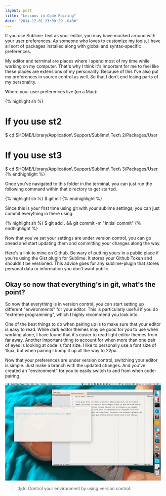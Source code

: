 ```yaml
---
layout: post
title: "Lessons in Code Pairing"
date: "2014-12-01 23:00:29 -0400"
---
```


If you use Sublime Text as your editor, you may have mucked around with your
user preferences. As someone who loves to customize my tools, I have all sort of
packages installed along with global and syntax-specific preferences.

My editor and terminal are places where I spend most of my time while working on
my computer. That's why I think it's important for me to feel like these places
are extensions of my personality. Because of this I've also put my preferences
in source control as well. So that I don't end losing parts of my personality.

Where your user preferences live (on a Mac):

{% highlight sh %}
# If you use st2
$ cd $HOME/Library/Application\ Support/Sublime\ Text\ 2/Packages/User

# If you use st3
$ cd $HOME/Library/Application\ Support/Sublime\ Text\ 3/Packages/User
{% endhighlight %}

Once you've navigated to this folder in the terminal, you can just run the
following command within that directory to get started.

{% highlight sh %}
$ git init
{% endhighlight %}

Since this is your first time using git with your sublime settings, you can just
commit everything in there using:

{% highlight sh %}
$ git add . && git commit -m "Initial commit"
{% endhighlight %}

Now that you've set your settings are under version control, you can go ahead
and start updating them and committing your changes along the way.

Here's a link to mine on Github. Be wary of putting yours in a public place if
you're using the Gist plugin for Sublime. It stores your Github Token and
shouldn't be versioned. This advice goes for any sublime-plugin that stores
personal data or information you don't want public.

## Okay so now that everything's in git, what's the point?

So now that everything is in version control, you can start setting up different
"environments" for your editor. This is particularly useful if you do "extreme
programming", which I highly recommend you look into.

One of the best things to do when pairing up is to make sure that your editor is
easy to read. While dark editor themes may be good for you to use when working
alone, I have found that it's easier to read light editor themes from far away.
Another important thing to account for when more than one pair of eyes is looking
at code is font size. I like to personally use a font size of 15px, but when pairing
I bump it up all the way to 22px.

Now that your preferences are under version control, switching your editor is
simple. Just make a branch with the updated changes. And you've created an
"environment" for you to easily switch to and from when code-pairing.

![Switching branches from code-review to master](/img/dress-code/code-pairing.gif)

> tl;dr: Control your environment by using version control.

